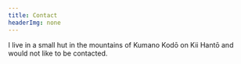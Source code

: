 ```yaml
---
title: Contact
headerImg: none
---
```


I live in a small hut in the mountains of Kumano Kodō on Kii Hantō and would not
like to be contacted.
